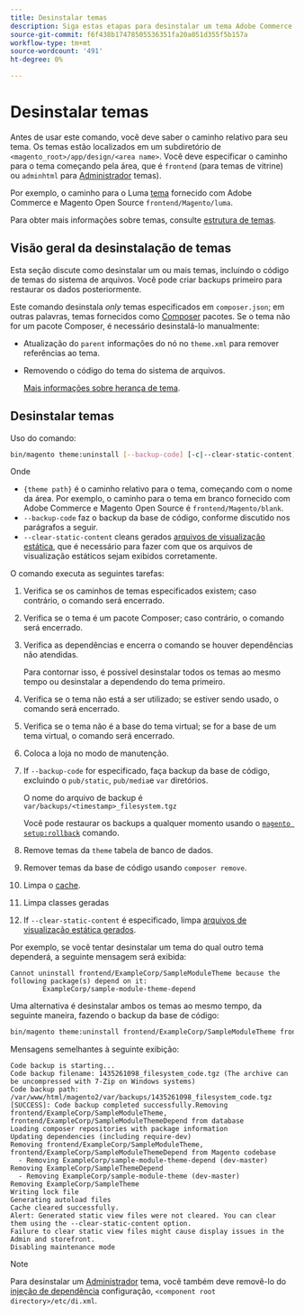 ```yaml
---
title: Desinstalar temas
description: Siga estas etapas para desinstalar um tema Adobe Commerce ou Magento Open Source.
source-git-commit: f6f438b17478505536351fa20a051d355f5b157a
workflow-type: tm+mt
source-wordcount: '491'
ht-degree: 0%

---
```



# Desinstalar temas

Antes de usar este comando, você deve saber o caminho relativo para seu tema. Os temas estão localizados em um subdiretório de `<magento_root>/app/design/<area name>`. Você deve especificar o caminho para o tema começando pela área, que é `frontend` (para temas de vitrine) ou `adminhtml` para [Administrador](https://glossary.magento.com/magento-admin) temas).

Por exemplo, o caminho para o Luma [tema](https://glossary.magento.com/theme) fornecido com Adobe Commerce e Magento Open Source `frontend/Magento/luma`.

Para obter mais informações sobre temas, consulte [estrutura de temas](https://developer.adobe.com/commerce/frontend-core/guide/themes/structure/).

## Visão geral da desinstalação de temas

Esta seção discute como desinstalar um ou mais temas, incluindo o código de temas do sistema de arquivos. Você pode criar backups primeiro para restaurar os dados posteriormente.

Este comando desinstala *only* temas especificados em `composer.json`; em outras palavras, temas fornecidos como [Composer](https://glossary.magento.com/composer) pacotes. Se o tema não for um pacote Composer, é necessário desinstalá-lo manualmente:

* Atualização do `parent` informações do nó no `theme.xml` para remover referências ao tema.
* Removendo o código do tema do sistema de arquivos.

   [Mais informações sobre herança de tema](https://developer.adobe.com/commerce/frontend-core/guide/themes/inheritance/).

## Desinstalar temas

Uso do comando:

```bash
bin/magento theme:uninstall [--backup-code] [-c|--clear-static-content] {theme path} ... {theme path}
```

Onde

* `{theme path}` é o caminho relativo para o tema, começando com o nome da área. Por exemplo, o caminho para o tema em branco fornecido com Adobe Commerce e Magento Open Source é `frontend/Magento/blank`.
* `--backup-code` faz o backup da base de código, conforme discutido nos parágrafos a seguir.
* `--clear-static-content` cleans gerados [arquivos de visualização estática](../../configuration/cli/static-view-file-deployment.md), que é necessário para fazer com que os arquivos de visualização estáticos sejam exibidos corretamente.

O comando executa as seguintes tarefas:

1. Verifica se os caminhos de temas especificados existem; caso contrário, o comando será encerrado.
1. Verifica se o tema é um pacote Composer; caso contrário, o comando será encerrado.
1. Verifica as dependências e encerra o comando se houver dependências não atendidas.

   Para contornar isso, é possível desinstalar todos os temas ao mesmo tempo ou desinstalar a dependendo do tema primeiro.

1. Verifica se o tema não está a ser utilizado; se estiver sendo usado, o comando será encerrado.
1. Verifica se o tema não é a base do tema virtual; se for a base de um tema virtual, o comando será encerrado.
1. Coloca a loja no modo de manutenção.
1. If `--backup-code` for especificado, faça backup da base de código, excluindo o `pub/static`, `pub/media`e `var` diretórios.

   O nome do arquivo de backup é `var/backups/<timestamp>_filesystem.tgz`

   Você pode restaurar os backups a qualquer momento usando o [`magento setup:rollback`](uninstall-modules.md#roll-back-the-file-system-database-or-media-files) comando.

1. Remove temas da `theme` tabela de banco de dados.
1. Remover temas da base de código usando `composer remove`.
1. Limpa o [cache](https://glossary.magento.com/cache).
1. Limpa classes geradas
1. If `--clear-static-content` é especificado, limpa [arquivos de visualização estática gerados](../../configuration/cli/static-view-file-deployment.md).

Por exemplo, se você tentar desinstalar um tema do qual outro tema dependerá, a seguinte mensagem será exibida:

```terminal
Cannot uninstall frontend/ExampleCorp/SampleModuleTheme because the following package(s) depend on it:
        ExampleCorp/sample-module-theme-depend
```

Uma alternativa é desinstalar ambos os temas ao mesmo tempo, da seguinte maneira, fazendo o backup da base de código:

```bash
bin/magento theme:uninstall frontend/ExampleCorp/SampleModuleTheme frontend/ExampleCorp/SampleModuleThemeDepend --backup-code
```

Mensagens semelhantes à seguinte exibição:

```terminal
Code backup is starting...
Code backup filename: 1435261098_filesystem_code.tgz (The archive can be uncompressed with 7-Zip on Windows systems)
Code backup path: /var/www/html/magento2/var/backups/1435261098_filesystem_code.tgz
[SUCCESS]: Code backup completed successfully.Removing frontend/ExampleCorp/SampleModuleTheme, frontend/ExampleCorp/SampleModuleThemeDepend from database
Loading composer repositories with package information
Updating dependencies (including require-dev)
Removing frontend/ExampleCorp/SampleModuleTheme, frontend/ExampleCorp/SampleModuleThemeDepend from Magento codebase
  - Removing ExampleCorp/sample-module-theme-depend (dev-master)
Removing ExampleCorp/SampleThemeDepend
  - Removing ExampleCorp/sample-module-theme (dev-master)
Removing ExampleCorp/SampleTheme
Writing lock file
Generating autoload files
Cache cleared successfully.
Alert: Generated static view files were not cleared. You can clear them using the --clear-static-content option.
Failure to clear static view files might cause display issues in the Admin and storefront.
Disabling maintenance mode
```

>[!NOTE]
>
>Para desinstalar um [Administrador](https://glossary.magento.com/admin) tema, você também deve removê-lo do [injeção de dependência](https://glossary.magento.com/dependency-injection) configuração, `<component root directory>/etc/di.xml`.
